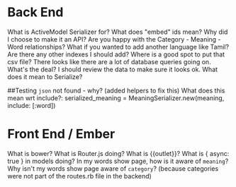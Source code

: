 # Back End
What is ActiveModel Serializer for?
What does "embed" ids mean?
Why did I choose to make it an API?
Are you happy with the Category - Meaning - Word relationships?
What if you wanted to add another language like Tamil?
Are there any other indexes I should add?
Where is a good spot to put that csv file?
There looks like there are a lot of database queries going on. What's the deal?
I should review the data to make sure it looks ok.
What does it mean to Serialize?

##Testing
`json` not found - why? (added helpers to fix this)
What does this mean wrt include?: serialized_meaning = MeaningSerializer.new(meaning, include: [:word])

# Front End / Ember
What is bower?
What is Router.js doing?
What is {{outlet}}?
What is { async: true } in models doing?
In my words show page, how is it aware of `meaning`?
Why isn't my words show page aware of `category`? (because categories were not part of the routes.rb file in the backend)
